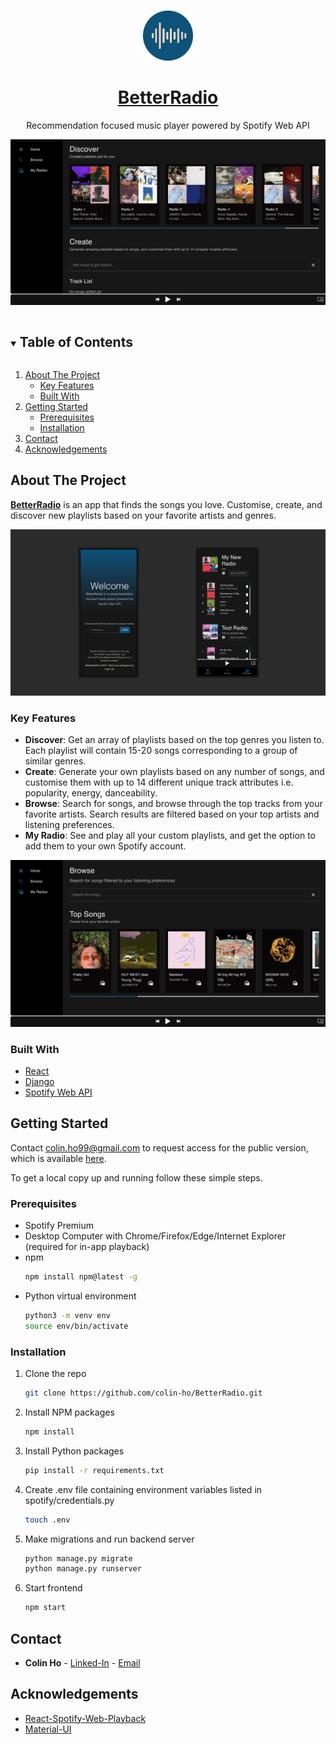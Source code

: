 <!-- PROJECT LOGO -->
<br />
<p align="center">
  <a href="https://github.com/colin-ho/BetterRadio">
    <img src="images/Logo.png" alt="Logo" width="80" height="80">
  </a>
  <a href="https://better-radio.herokuapp.com">
    <h1 align="center">BetterRadio</h3>
  </a>
  <p align="center">
    Recommendation focused music player powered by Spotify Web API
  </p>
</p>

![Product Name Screen Shot][product-screenshot1]

<!-- TABLE OF CONTENTS -->
<details open="open">
  <summary><h2 style="display: inline-block">Table of Contents</h2></summary>
  <ol>
    <li>
      <a href="#about-the-project">About The Project</a>
      <ul>
        <li><a href="#key-features">Key Features</a></li>
        <li><a href="#built-with">Built With</a></li>
      </ul>
    </li>
    <li>
      <a href="#getting-started">Getting Started</a>
      <ul>
        <li><a href="#prerequisites">Prerequisites</a></li>
        <li><a href="#installation">Installation</a></li>
      </ul>
    </li>
    <li><a href="#contact">Contact</a></li>
    <li><a href="#acknowledgements">Acknowledgements</a></li>
  </ol>
</details>



<!-- ABOUT THE PROJECT -->
## About The Project

**[BetterRadio](https://better-radio.herokuapp.com)** is an app that finds the songs you love. Customise, create, and discover new playlists based on your favorite artists and genres.

![Product Name Screen Shot][product-screenshot3]

### Key Features
  - **Discover**: Get an array of playlists based on the top genres you listen to. Each playlist will contain 15-20 songs corresponding to a group of similar genres.
  - **Create**: Generate your own playlists based on any number of songs, and customise them with up to 14 different unique track attributes i.e. popularity, energy, danceability.
  - **Browse**: Search for songs, and browse through the top tracks from your favorite artists. Search results are filtered based on your top artists and listening preferences.
  - **My Radio**: See and play all your custom playlists, and get the option to add them to your own Spotify account.

![Product Name Screen Shot][product-screenshot2]

### Built With

* [React](https://reactjs.org/)
* [Django](https://www.djangoproject.com/)
* [Spotify Web API](https://developer.spotify.com/documentation/web-api/)

<!-- GETTING STARTED -->
## Getting Started
Contact colin.ho99@gmail.com to request access for the public version, which is available [here](better-radio.herokuapp.com).

To get a local copy up and running follow these simple steps.

### Prerequisites

* Spotify Premium
* Desktop Computer with Chrome/Firefox/Edge/Internet Explorer (required for in-app playback)
* npm
  ```sh
  npm install npm@latest -g
  ```
* Python virtual environment
  ```sh
  python3 -m venv env
  source env/bin/activate
  ```

### Installation

1. Clone the repo
   ```sh
   git clone https://github.com/colin-ho/BetterRadio.git
   ```
2. Install NPM packages
   ```sh
   npm install
   ```
3. Install Python packages
   ```sh
   pip install -r requirements.txt
   ```
4. Create .env file containing environment variables listed in spotify/credentials.py
   ```sh
   touch .env
   ```
6. Make migrations and run backend server
    ```sh
   python manage.py migrate
   python manage.py runserver
   ```
5. Start frontend
    ```sh
   npm start
   ```

<!-- CONTACT -->
## Contact

- **Colin Ho** - [Linked-In](https://www.linkedin.com/in/colin-ho99/) - [Email](colin.ho99@gmail.com)

<!-- ACKNOWLEDGEMENTS -->
## Acknowledgements

* [React-Spotify-Web-Playback](https://github.com/gilbarbara/react-spotify-web-playback)
* [Material-UI](https://material-ui.com/)

<!-- MARKDOWN LINKS & IMAGES -->
<!-- https://www.markdownguide.org/basic-syntax/#reference-style-links -->
[product-screenshot1]: images/Home.png
[product-screenshot2]: images/Browse.png
[product-screenshot3]: images/Mobile.png
